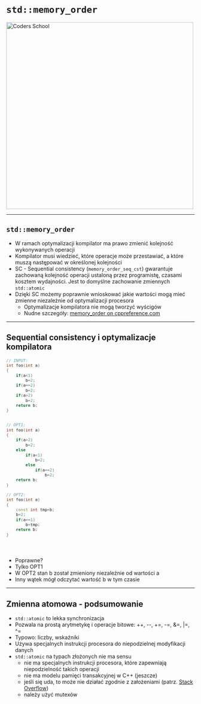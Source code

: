 <!-- .slide: data-background="#111111" -->

# `std::memory_order`

<a href="https://coders.school">
    <img width="500" data-src="../coders_school_logo.png" alt="Coders School" class="plain">
</a>

___

## `std::memory_order`

* <!-- .element: class="fragment fade-in" --> W ramach optymalizacji kompilator ma prawo zmienić kolejność wykonywanych operacji
* <!-- .element: class="fragment fade-in" --> Kompilator musi wiedzieć, które operacje może przestawiać, a które muszą następować w określonej kolejności
* <!-- .element: class="fragment fade-in" --> SC - Sequential consistency (<code>memory_order_seq_cst</code>) gwarantuje zachowaną kolejność operacji ustaloną przez programistę, czasami kosztem wydajności. Jest to domyślne zachowanie zmiennych <code>std::atomic</code>
* <!-- .element: class="fragment fade-in" --> Dzięki SC możemy poprawnie wnioskować jakie wartości mogą mieć zmienne niezależnie od optymalizacji procesora
  * <!-- .element: class="fragment fade-in" --> Optymalizacje kompilatora nie mogą tworzyć wyścigów
  * <!-- .element: class="fragment fade-in" --> Nudne szczegóły: <a href="https://en.cppreference.com/w/cpp/atomic/memory_order">memory_order on cppreference.com</a>

___

## Sequential consistency i optymalizacje kompilatora

<div class="multicolumn">

<div style="width: 33%; font-size: .9em;">

```cpp []
// INPUT:
int foo(int a)
{
    if(a<1)
        b=2;
    if(a==2)
        b=2;
    if(a>2)
        b=2;
    return b;
}



```
<!-- .element: class="fragment fade-in" -->
</div>

<div style="width: 33%; font-size: .9em;">

```cpp []
// OPT1:
int foo(int a)
{
    if(a>2)
        b=2;
    else
        if(a<1)
            b=2;
        else
            if(a==2)
                b=2;
    return b;
}
```
<!-- .element: class="fragment fade-in" -->
</div>

<div style="width: 33%; font-size: .9em;">

```cpp []
// OPT2:
int foo(int a)
{
    const int tmp=b;
    b=2;
    if(a==1)
        b=tmp;
    return b;
}





```
<!-- .element: class="fragment fade-in" -->
</div>

</div>

* <!-- .element: class="fragment fade-in" --> Poprawne?
* <!-- .element: class="fragment fade-in" --> Tylko OPT1
* <!-- .element: class="fragment fade-in" --> W OPT2 stan b został zmieniony niezależnie od wartości a
* <!-- .element: class="fragment fade-in" --> Inny wątek mógł odczytać wartość b w tym czasie

___

## Zmienna atomowa - podsumowanie

* <!-- .element: class="fragment fade-in" --> <code>std::atomic</code> to lekka synchronizacja
* <!-- .element: class="fragment fade-in" --> Pozwala na prostą arytmetykę i operacje bitowe: ++, --, +=, -=, &=, |=, ^=
* <!-- .element: class="fragment fade-in" --> Typowo: liczby, wskaźniki
* <!-- .element: class="fragment fade-in" --> Używa specjalnych instrukcji procesora do niepodzielnej modyfikacji danych
* <!-- .element: class="fragment fade-in" --> <code>std::atomic</code> na typach złożonych nie ma sensu
  * <!-- .element: class="fragment fade-in" --> nie ma specjalnych instrukcji procesora, które zapewniają niepodzielność takich operacji
  * <!-- .element: class="fragment fade-in" --> nie ma modelu pamięci transakcyjnej w C++ (jeszcze)
  * <!-- .element: class="fragment fade-in" --> jeśli się uda, to może nie działać zgodnie z założeniami (patrz. <a href="https://stackoverflow.com/questions/46069345/is-it-possible-to-create-an-atomic-vector-or-array-in-c/46069630">Stack Overflow</a>)
  * <!-- .element: class="fragment fade-in" --> należy użyć mutexów
